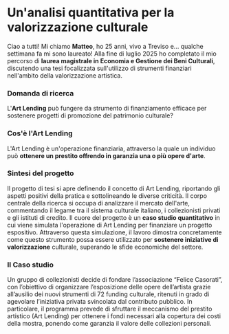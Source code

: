 # Un'analisi quantitativa per la valorizzazione culturale

Ciao a tutti! Mi chiamo **Matteo**, ho 25 anni, vivo a Treviso e... qualche settimana fa mi sono laureato!
Alla fine di luglio 2025 ho completato il mio percorso di **laurea magistrale in Economia e Gestione dei Beni Culturali**,
discutendo una tesi focalizzata sull'utilizzo di strumenti finanziari nell'ambito della valorizzazione artistica.

### Domanda di ricerca

L'**Art Lending** può fungere da strumento di finanziamento efficace per sostenere progetti di promozione del patrimonio culturale?

### Cos'è l'Art Lending

L'Art Lending è un'operazione finanziaria, attraverso la quale un individuo può **ottenere un prestito offrendo in garanzia una o più opere d'arte**.

### Sintesi del progetto

Il progetto di tesi si apre definendo il concetto di Art Lending, riportando gli aspetti positivi della pratica e 
sottolineando le diverse criticità.
Il corpo centrale della ricerca si occupa di analizzare il mercato dell'arte, commentando il legame tra il sistema culturale 
italiano, i collezionisti privati e gli istituti di credito.
Il cuore del progetto è un **caso studio quantitativo** in cui viene simulata l'operazione di Art Lending per finanziare un 
progetto espositivo. 
Attraverso questa simulazione, il lavoro dimostra concretamente come questo strumento possa essere 
utilizzato per **sostenere iniziative di valorizzazione** culturale, superando le sfide economiche del settore.

### Il Caso studio

Un gruppo di collezionisti decide di fondare l’associazione “Felice Casorati”, con l’obiettivo 
di organizzare l’esposizione delle opere dell’artista grazie all’ausilio dei nuovi strumenti di 
72 
funding culturale, ritenuti in grado di agevolare l’iniziativa privata svincolata dal contributo 
pubblico. 
In particolare, il programma prevede di sfruttare il meccanismo del prestito artistico (Art 
Lending) per ottenere i fondi necessari alla copertura dei costi della mostra, ponendo come 
garanzia il valore delle collezioni personali.

